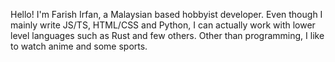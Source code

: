 Hello! I'm Farish Irfan, a Malaysian based hobbyist developer. Even though I mainly write JS/TS, HTML/CSS and Python, I can actually work with lower level languages such as Rust and few others. Other than programming, I like to watch anime and some sports.
